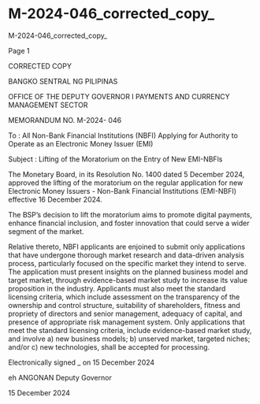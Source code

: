 # M-2024-046_corrected_copy_

M-2024-046_corrected_copy_

Page 1

CORRECTED COPY

BANGKO SENTRAL NG PILIPINAS

OFFICE OF THE DEPUTY GOVERNOR I PAYMENTS AND CURRENCY MANAGEMENT SECTOR

MEMORANDUM NO. M-2024- 046

To : All Non-Bank Financial Institutions (NBFI) Applying for Authority to Operate as an Electronic Money Issuer (EMI)

Subject : Lifting of the Moratorium on the Entry of New EMI-NBFls

The Monetary Board, in its Resolution No. 1400 dated 5 December 2024, approved the lifting of the moratorium on the regular application for new Electronic Money Issuers - Non-Bank Financial Institutions (EMI-NBFI) effective 16 December 2024.

The BSP’s decision to lift the moratorium aims to promote digital payments, enhance financial inclusion, and foster innovation that could serve a wider segment of the market.

Relative thereto, NBFI applicants are enjoined to submit only applications that have undergone thorough market research and data-driven analysis process, particularly focused on the specific market they intend to serve. The application must present insights on the planned business model and target market, through evidence-based market study to increase its value proposition in the industry. Applicants must also meet the standard licensing criteria, which include assessment on the transparency of the ownership and control structure, suitability of shareholders, fitness and propriety of directors and senior management, adequacy of capital, and presence of appropriate risk management system. Only applications that meet the standard licensing criteria, include evidence-based market study, and involve a) new business models; b) unserved market, targeted niches; and/or c) new technologies, shall be accepted for processing.

Electronically signed _ on 15 December 2024

eh ANGONAN Deputy Governor

15 December 2024